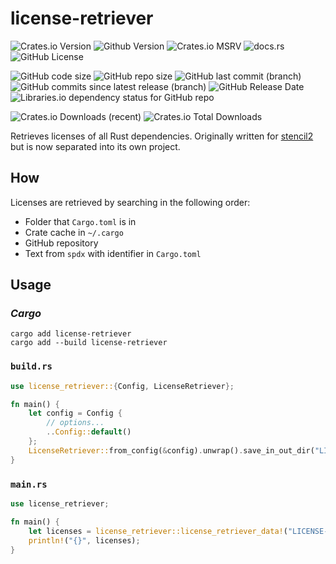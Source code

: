 # license-retriever

![Crates.io Version](https://img.shields.io/crates/v/license-retriever)
![Github Version](https://img.shields.io/github/v/release/MRT-Map/license-retriever)
![Crates.io MSRV](https://img.shields.io/crates/msrv/license-retriever)
![docs.rs](https://img.shields.io/docsrs/license-retriever)
![GitHub License](https://img.shields.io/github/license/MRT-Map/license-retriever)

![GitHub code size](https://img.shields.io/github/languages/code-size/MRT-Map/license-retriever)
![GitHub repo size](https://img.shields.io/github/repo-size/MRT-Map/license-retriever)
![GitHub last commit (branch)](https://img.shields.io/github/last-commit/mrt-map/license-retriever/main)
![GitHub commits since latest release (branch)](https://img.shields.io/github/commits-since/mrt-map/license-retriever/latest/main?include_prereleases)
![GitHub Release Date](https://img.shields.io/github/release-date/MRT-Map/license-retriever)
![Libraries.io dependency status for GitHub repo](https://img.shields.io/librariesio/github/MRT-Map/license-retriever)

![Crates.io Downloads (recent)](https://img.shields.io/crates/dr/license-retriever)
![Crates.io Total Downloads](https://img.shields.io/crates/d/license-retriever)

Retrieves licenses of all Rust dependencies. Originally written for [stencil2](https://github.com/MRT-Map/stencil2) but is now separated into its own project.

## How
Licenses are retrieved by searching in the following order:
* Folder that `Cargo.toml` is in
* Crate cache in `~/.cargo`
* GitHub repository
* Text from `spdx` with identifier in `Cargo.toml`

## Usage
### *Cargo*

```
cargo add license-retriever
cargo add --build license-retriever
```

### `build.rs`

```rust
use license_retriever::{Config, LicenseRetriever};

fn main() {
    let config = Config {
        // options...
        ..Config::default()
    };
    LicenseRetriever::from_config(&config).unwrap().save_in_out_dir("LICENSE-3RD-PARTY").unwrap();
}

```

### `main.rs`

```rust
use license_retriever;

fn main() {
    let licenses = license_retriever::license_retriever_data!("LICENSE-3RD-PARTY").unwrap();
    println!("{}", licenses);
}
```